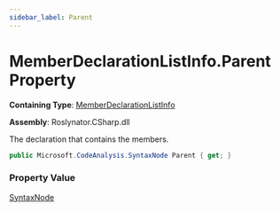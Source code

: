 ```yaml
---
sidebar_label: Parent
---
```


# MemberDeclarationListInfo\.Parent Property

**Containing Type**: [MemberDeclarationListInfo](../index.md)

**Assembly**: Roslynator\.CSharp\.dll

  
The declaration that contains the members\.

```csharp
public Microsoft.CodeAnalysis.SyntaxNode Parent { get; }
```

### Property Value

[SyntaxNode](https://docs.microsoft.com/en-us/dotnet/api/microsoft.codeanalysis.syntaxnode)

